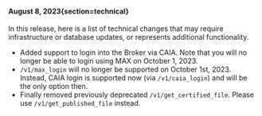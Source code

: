 #### August 8, 2023{section=technical}

In this release, here is a list of technical changes that may require infrastructure or database updates, or represents additional functionality.

* Added support to login into the Broker via CAIA. Note that you will no longer be able to login using MAX on October 1, 2023.
* `/v1/max_login` will no longer be supported on October 1st, 2023. Instead, CAIA login is supported now (via `/v1/caia_login`) and will be the only option then. 
* Finally removed previously deprecated `/v1/get_certified_file`. Please use `/v1/get_published_file` instead.

